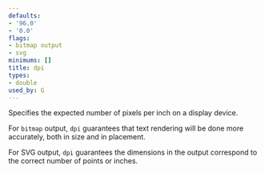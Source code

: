 ```yaml
---
defaults:
- '96.0'
- '0.0'
flags:
- bitmap output
- svg
minimums: []
title: dpi
types:
- double
used_by: G
---
```

Specifies the expected number of pixels per inch on a display device.

For `bitmap` output, `dpi` guarantees that text rendering will be done more
accurately, both in size and in placement.

For SVG output, `dpi` guarantees the dimensions in the output correspond to
the correct number of points or inches.
